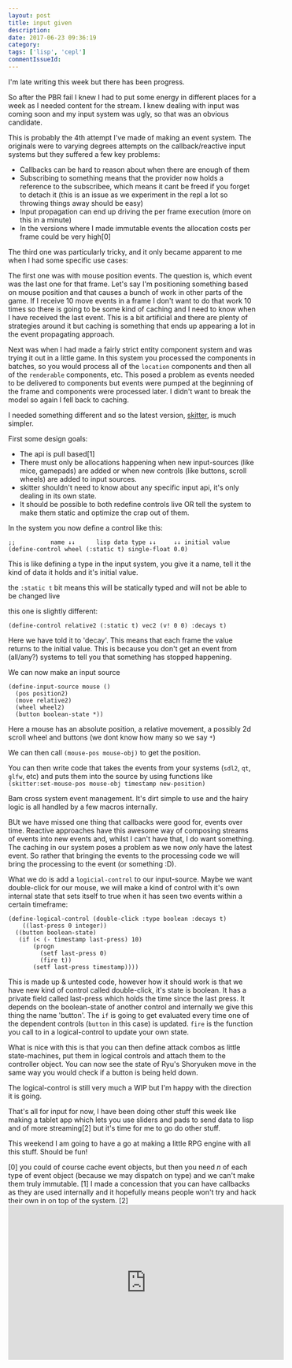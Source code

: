 ```yaml
---
layout: post
title: input given
description:
date: 2017-06-23 09:36:19
category:
tags: ['lisp', 'cepl']
commentIssueId:
---
```


I'm late writing this week but there has been progress.

So after the PBR fail I knew I had to put some energy in different places for a week as I needed content for the stream. I knew dealing with input was coming soon and my input system was ugly, so that was an obvious candidate.

This is probably the 4th attempt I've made of making an event system. The originals were to varying degrees attempts on the callback/reactive input systems but they suffered a few key problems:

- Callbacks can be hard to reason about when there are enough of them
- Subscribing to something means that the provider now holds a reference to the subscribee, which means it cant be freed if you forget to detach it (this is an issue as we experiment in the repl a lot so throwing things away should be easy)
- Input propagation can end up driving the per frame execution (more on this in a minute)
- In the versions where I made immutable events the allocation costs per frame could be very high[0]

The third one was particularly tricky, and it only became apparent to me when I had some specific use cases:

The first one was with mouse position events. The question is, which event was the last one for that frame. Let's say I'm positioning something based on mouse position and that causes a bunch of work in other parts of the game. If I receive 10 move events in a frame I don't want to do that work 10 times so there is going to be some kind of caching and I need to know when I have received the last event. This is a bit artificial and there are plenty of strategies around it but caching is something that ends up appearing a lot in the event propagating approach.

Next was when I had made a fairly strict entity component system and was trying it out in a little game. In this system you processed the components in batches, so you would process all of the `location` components and then all of the `renderable` components, etc. This posed a problem as events needed to be delivered to components but events were pumped at the beginning of the frame and components were processed later. I didn't want to break the model so again I fell back to caching.

I needed something different and so the latest version, [skitter](https://github.com/cbaggers/skitter), is much simpler.

First some design goals:

- The api is pull based[1]
- There must only be allocations happening when new input-sources (like mice, gamepads) are added or when new controls (like buttons, scroll wheels) are added to input sources.
- skitter shouldn't need to know about any specific input api, it's only dealing in its own state.
- It should be possible to both redefine controls live OR tell the system to make them static and optimize the crap out of them.

In the system you now define a control like this:

```
;;          name ↓↓      lisp data type ↓↓     ↓↓ initial value
(define-control wheel (:static t) single-float 0.0)
```
This is like defining a type in the input system, you give it a name, tell it the kind of data it holds and it's initial value.

the `:static t` bit means this will be statically typed and will not be able to be changed live

this one is slightly different:

```
(define-control relative2 (:static t) vec2 (v! 0 0) :decays t)
```

Here we have told it to 'decay'. This means that each frame the value returns to the initial value. This is because you don't get an event from (all/any?) systems to tell you that something has stopped happening.

We can now make an input source

```
(define-input-source mouse ()
  (pos position2)
  (move relative2)
  (wheel wheel2)
  (button boolean-state *))
```

Here a mouse has an absolute position, a relative movement, a possibly 2d scroll wheel and buttons (we dont know how many so we say `*`)

We can then call `(mouse-pos mouse-obj)` to get the position.

You can then write code that takes the events from your systems (`sdl2`, `qt`, `glfw`, etc) and puts them into the source by using functions like `(skitter:set-mouse-pos mouse-obj timestamp new-position)`

Bam cross system event management. It's dirt simple to use and the hairy logic is all handled by a few macros internally.

BUt we have missed one thing that callbacks were good for, events over time. Reactive approaches have this awesome way of composing streams of events into new events and, whilst I can't have that, I do want something. The caching in our system poses a problem as we now *only* have the latest event. So rather that bringing the events to the processing code we will bring the processing to the event (or something :D).

What we do is add a `logicial-control` to our input-source. Maybe we want double-click for our mouse, we will make a kind of control with it's own internal state that sets itself to true when it has seen two events within a certain timeframe:

```
(define-logical-control (double-click :type boolean :decays t)
    ((last-press 0 integer))
  ((button boolean-state)
   (if (< (- timestamp last-press) 10)
	   (progn
		 (setf last-press 0)
		 (fire t))
	   (setf last-press timestamp))))
```

This is made up & untested code, however how it should work is that we have new kind of control called double-click, it's state is boolean. It has a private field called last-press which holds the time since the last press. It depends on the boolean-state of another control and internally we give this thing the name 'button'. The `if` is going to get evaluated every time one of the dependent controls (`button` in this case) is updated. `fire` is the function you call to in a logical-control to update your own state.

What is nice with this is that you can then define attack combos as little state-machines, put them in logical controls and attach them to the controller object. You can now see the state of Ryu's Shoryuken move in the same way you would check if a button is being held down.

The logical-control is still very much a WIP but I'm happy with the direction it is going.

That's all for input for now, I have been doing other stuff this week like making a tablet app which lets you use sliders and pads to send data to lisp and of more streaming[2] but it's time for me to go do other stuff.

This weekend I am going to have a go at making a little RPG engine with all this stuff. Should be fun!

[0] you could of course cache event objects, but then you need *n* of each type of event object (because we may dispatch on type) and we can't make them truly immutable.
[1] I made a concession that you can have callbacks as they are used internally and it hopefully means people won't try and hack their own in on top of the system.
[2] <iframe width="560" height="315" src="https://www.youtube.com/embed/CdDVjRVOifM" frameborder="0" />
